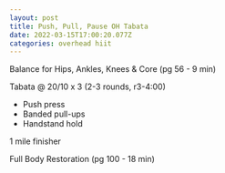 ```yaml
---
layout: post
title: Push, Pull, Pause OH Tabata
date: 2022-03-15T17:00:20.077Z
categories: overhead hiit
---
```

Balance for Hips, Ankles, Knees & Core (pg 56 - 9 min)



Tabata @ 20/10 x 3 (2-3 rounds, r3-4:00)
* Push press
* Banded pull-ups
* Handstand hold



1 mile finisher

Full Body Restoration (pg 100 - 18 min)